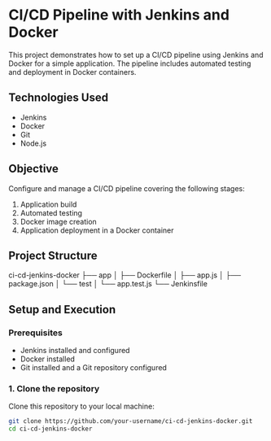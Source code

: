 # CI/CD Pipeline with Jenkins and Docker

This project demonstrates how to set up a CI/CD pipeline using Jenkins and Docker for a simple application. The pipeline includes automated testing and deployment in Docker containers.

## Technologies Used
- Jenkins
- Docker
- Git
- Node.js

## Objective
Configure and manage a CI/CD pipeline covering the following stages:
1. Application build
2. Automated testing
3. Docker image creation
4. Application deployment in a Docker container

## Project Structure
ci-cd-jenkins-docker
├── app
│ ├── Dockerfile
│ ├── app.js
│ ├── package.json
│ └── test
│ └── app.test.js
└── Jenkinsfile


## Setup and Execution

### Prerequisites
- Jenkins installed and configured
- Docker installed
- Git installed and a Git repository configured

### 1. Clone the repository
Clone this repository to your local machine:
```bash
git clone https://github.com/your-username/ci-cd-jenkins-docker.git
cd ci-cd-jenkins-docker
